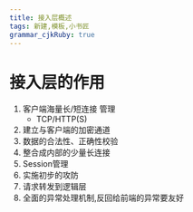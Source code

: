 ```yaml
---
title: 接入层概述
tags: 新建,模板,小书匠
grammar_cjkRuby: true
---
```

# 接入层的作用
1. 客户端海量长/短连接 管理
	-  TCP/HTTP(S)
2. 建立与客户端的加密通道
3. 数据的合法性、正确性校验
4. 整合成内部的少量长连接
5. Session管理
6. 实施初步的攻防
7. 请求转发到逻辑层
8. 全面的异常处理机制,反回给前端的异常要友好